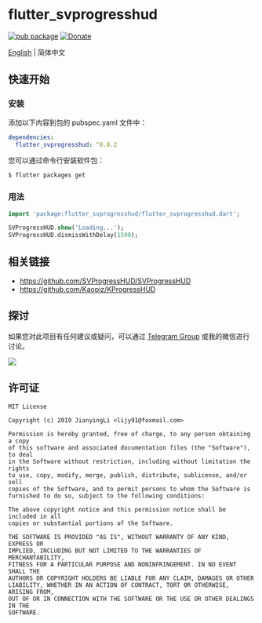 # flutter_svprogresshud

[![pub package](https://img.shields.io/pub/v/flutter_svprogresshud.svg)](https://pub.dartlang.org/packages/flutter_svprogresshud)
[![Donate](https://img.shields.io/badge/Donate-PayPal-green.svg)](https://www.paypal.com/cgi-bin/webscr?cmd=_donations&business=lijy91%40live.com&currency_code=USD&source=url)

[English](./README.md) | 简体中文

## 快速开始

### 安装

添加以下内容到包的 pubspec.yaml 文件中：

```yaml
dependencies:
  flutter_svprogresshud: ^0.0.2
```

您可以通过命令行安装软件包：

```bash
$ flutter packages get
```

### 用法

```dart
import 'package:flutter_svprogresshud/flutter_svprogresshud.dart';

SVProgressHUD.show('Loading...');
SVProgressHUD.dismissWithDelay(1500);

```

## 相关链接

- https://github.com/SVProgressHUD/SVProgressHUD
- https://github.com/Kaopiz/KProgressHUD

## 探讨

如果您对此项目有任何建议或疑问，可以通过 [Telegram Group](https://t.me/flutterdebugger) 或我的微信进行讨论。

![](http://blankapp.org/assets/images/wechat_qrcode.png)

## 许可证

```
MIT License

Copyright (c) 2019 JianyingLi <lijy91@foxmail.com>

Permission is hereby granted, free of charge, to any person obtaining a copy
of this software and associated documentation files (the "Software"), to deal
in the Software without restriction, including without limitation the rights
to use, copy, modify, merge, publish, distribute, sublicense, and/or sell
copies of the Software, and to permit persons to whom the Software is
furnished to do so, subject to the following conditions:

The above copyright notice and this permission notice shall be included in all
copies or substantial portions of the Software.

THE SOFTWARE IS PROVIDED "AS IS", WITHOUT WARRANTY OF ANY KIND, EXPRESS OR
IMPLIED, INCLUDING BUT NOT LIMITED TO THE WARRANTIES OF MERCHANTABILITY,
FITNESS FOR A PARTICULAR PURPOSE AND NONINFRINGEMENT. IN NO EVENT SHALL THE
AUTHORS OR COPYRIGHT HOLDERS BE LIABLE FOR ANY CLAIM, DAMAGES OR OTHER
LIABILITY, WHETHER IN AN ACTION OF CONTRACT, TORT OR OTHERWISE, ARISING FROM,
OUT OF OR IN CONNECTION WITH THE SOFTWARE OR THE USE OR OTHER DEALINGS IN THE
SOFTWARE.
```
